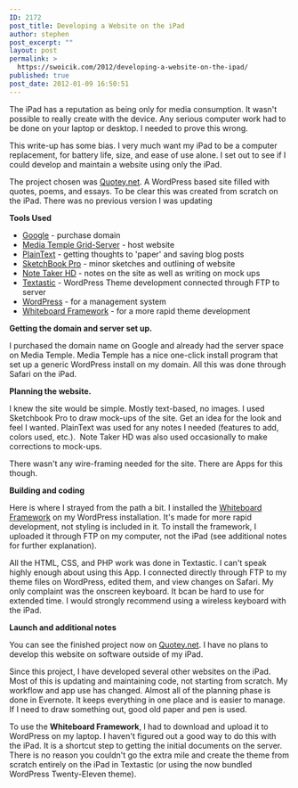 ```yaml
---
ID: 2172
post_title: Developing a Website on the iPad
author: stephen
post_excerpt: ""
layout: post
permalink: >
  https://swoicik.com/2012/developing-a-website-on-the-ipad/
published: true
post_date: 2012-01-09 16:50:51
---
```

The iPad has a reputation as being only for media consumption. It wasn't possible to really create with the device. Any serious computer work had to be done on your laptop or desktop. I needed to prove this wrong.

This write-up has some bias. I very much want my iPad to be a computer replacement, for battery life, size, and ease of use alone. I set out to see if I could develop and maintain a website using only the iPad.

The project chosen was <a title="Quotey" href="http://quotey.net" target="_blank">Quotey.net</a>. A WordPress based site filled with quotes, poems, and essays. To be clear this was created from scratch on the iPad. There was no previous version I was updating

<!--more--><strong>Tools Used</strong>
<ul>
	<li><a href="http://google.com/a" target="_blank">Google</a> - purchase domain</li>
	<li><a title="Media Temple" href="http://www.mediatemple.net/go/order/?refdom=rivikmedia.com" target="_blank">Media Temple Grid-Server</a> - host website</li>
	<li title="Textastic: The iPad Text Editor for Developers"><a href="http://www.hogbaysoftware.com/products/plaintext" target="_blank">PlainText</a> - getting thoughts to 'paper' and saving blog posts</li>
	<li><a href="http://itunes.apple.com/us/app/sketchbook-pro-for-ipad/id364253478?mt=8" target="_blank">SketchBook Pro</a> - minor sketches and outlining of website</li>
	<li><a href="http://www.notetakerhd.com/" target="_blank">Note Taker HD</a> - notes on the site as well as writing on mock ups</li>
	<li><a title="Textastic: The iPad Text Editor for Developers" href="http://stephenwoicik.com/blog/2011/textastic-the-ipad-text-editor-for-developers/">Textastic</a> - WordPress Theme development connected through FTP to server</li>
	<li><a title="WordPress" href="http://wordpress.org" target="_blank">WordPress</a> - for a management system</li>
	<li><a title="Whiteboard Framework" href="http://whiteboardframework.com/" target="_blank">Whiteboard Framework</a> - for a more rapid theme development</li>
</ul>
<strong>Getting the domain and server set up.</strong>

I purchased the domain name on Google and already had the server space on Media Temple. Media Temple has a nice one-click install program that set up a generic WordPress install on my domain. All this was done through Safari on the iPad.

<strong>Planning the website.</strong>

I knew the site would be simple. Mostly text-based, no images. I used Sketchbook Pro to draw mock-ups of the site. Get an idea for the look and feel I wanted. PlainText was used for any notes I needed (features to add, colors used, etc.).  Note Taker HD was also used occasionally to make corrections to mock-ups.

There wasn't any wire-framing needed for the site. There are Apps for this though.

<strong>Building and coding</strong>

Here is where I strayed from the path a bit. I installed the <a href="http://whiteboardframework.com/" target="_blank">Whiteboard Framework</a> on my WordPress installation. It's made for more rapid development, not styling is included in it. To install the framework, I uploaded it through FTP on my computer, not the iPad (see additional notes for further explanation).

All the HTML, CSS, and PHP work was done in Textastic. I can't speak highly enough about using this App. I connected directly through FTP to my theme files on WordPress, edited them, and view changes on Safari. My only complaint was the onscreen keyboard. It bcan be hard to use for extended time. I would strongly recommend using a wireless keyboard with the iPad.

<strong>Launch and additional notes</strong>

You can see the finished project now on <a title="Quotey" href="http://quotey.net" target="_blank">Quotey.net</a>. I have no plans to develop this website on software outside of my iPad.

Since this project, I have developed several other websites on the iPad. Most of this is updating and maintaining code, not starting from scratch. My workflow and app use has changed. Almost all of the planning phase is done in Evernote. It keeps everything in one place and is easier to manage. If I need to draw something out, good old paper and pen is used.

To use the <strong>Whiteboard Framework</strong>, I had to download and upload it to WordPress on my laptop. I haven't figured out a good way to do this with the iPad. It is a shortcut step to getting the initial documents on the server. There is no reason you couldn't go the extra mile and create the theme from scratch entirely on the iPad in Textastic (or using the now bundled WordPress Twenty-Eleven theme).